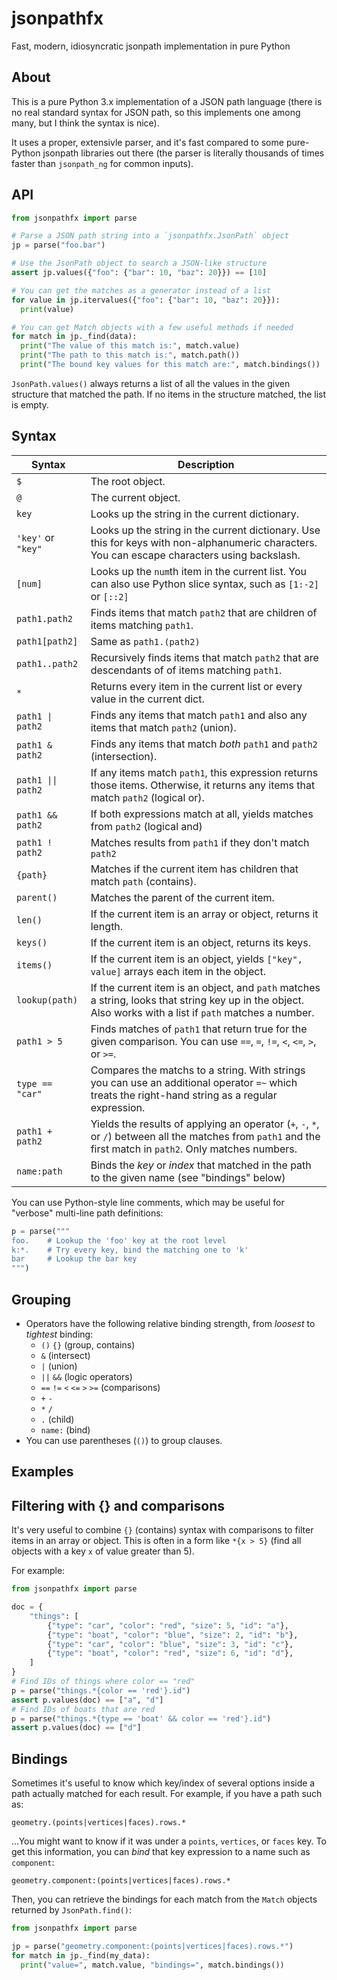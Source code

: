 # jsonpathfx
Fast, modern, idiosyncratic jsonpath implementation in pure Python

## About

This is a pure Python 3.x implementation of a JSON path language
(there is no real standard syntax for JSON path, so this implements one
among many, but I think the syntax is nice).

It uses a proper, extensivle parser, and it's fast compared to some pure-Python
jsonpath libraries out there (the parser is literally thousands of times faster
than `jsonpath_ng` for common inputs).

## API

```python
from jsonpathfx import parse

# Parse a JSON path string into a `jsonpathfx.JsonPath` object
jp = parse("foo.bar")

# Use the JsonPath object to search a JSON-like structure
assert jp.values({"foo": {"bar": 10, "baz": 20}}) == [10]

# You can get the matches as a generator instead of a list
for value in jp.itervalues({"foo": {"bar": 10, "baz": 20}}):
  print(value)

# You can get Match objects with a few useful methods if needed
for match in jp._find(data):
  print("The value of this match is:", match.value)
  print("The path to this match is:", match.path())
  print("The bound key values for this match are:", match.bindings())
```

`JsonPath.values()` always returns a list of all the values in the given
structure that matched the path. If no items in the structure matched, the
list is empty.

## Syntax

| **Syntax**         | **Description**                                                                                                                                               |
|--------------------|---------------------------------------------------------------------------------------------------------------------------------------------------------------|
| `$`                | The root object.                                                                                                                                              |
| `@`                | The current object.                                                                                                                                           |
| `key`              | Looks up the string in the current dictionary.                                                                                                                |
| `'key'` or `"key"` | Looks up the string in the current dictionary. Use this for keys with non-alphanumeric characters. You can escape characters using backslash.                 |
| `[num]`            | Looks up the `num`th item in the current list. You can also use Python slice syntax, such as `[1:-2]` or `[::2]`                                              |
| `path1.path2`      | Finds items that match `path2` that are children of items matching `path1`.                                                                                   |
| `path1[path2]`     | Same as `path1.(path2)`                                                                                                                                       |
| `path1..path2`     | Recursively finds items that match `path2` that are descendants of of items matching `path1`.                                                                 |
| `*`                | Returns every item in the current list or every value in the current dict.                                                                                    |
| ``path1 \| path2`` | Finds any items that match `path1` and also any items that match `path2` (union).                                                                             |
| `path1 & path2`    | Finds any items that match *both* `path1` and `path2` (intersection).                                                                                         |
| `path1 \|\| path2` | If any items match `path1`, this expression returns those items. Otherwise, it returns any items that match `path2` (logical or).                             |
| `path1 && path2`   | If both expressions match at all, yields matches from `path2` (logical and)                                                                                   |
| `path1 ! path2`    | Matches results from `path1` if they don't match `path2`                                                                                                      |
| `{path}`           | Matches if the current item has children that match `path` (contains).                                                                                        |
| `parent()`         | Matches the parent of the current item.                                                                                                                       |
| `len()`            | If the current item is an array or object, returns it length.                                                                                                 |
| `keys()`           | If the current item is an object, returns its keys.                                                                                                           |
| `items()`          | If the current item is an object, yields `["key", value]` arrays each item in the object.                                                                     |
| `lookup(path)`     | If the current item is an object, and `path` matches a string, looks that string key up in the object. Also works with a list if `path` matches a number.     |
| `path1 > 5`        | Finds matches of `path1` that return true for the given comparison. You can use `==`, `=`, `!=`, `<`, `<=`, `>`, or `>=`.                                     |  
| `type == "car"`    | Compares the matchs to a string. With strings you can use an additional operator `=~` which treats the right-hand string as a regular expression.             |
| `path1 + path2`    | Yields the results of applying an operator (`+`, `-`, `*`, or `/`) between all the matches from `path1` and the first match in `path2`. Only matches numbers. |
| `name:path`        | Binds the _key_ or _index_ that matched in the path to the given name (see "bindings" below)                                                                  |

You can use Python-style line comments, which may be useful for "verbose"
multi-line path definitions:

```python
p = parse("""
foo.    # Lookup the 'foo' key at the root level
k:*.    # Try every key, bind the matching one to 'k'
bar     # Lookup the bar key
""")
```

## Grouping

* Operators have the following relative binding strength, from *loosest* to *tightest* binding:
  * `()` `{}` (group, contains)
  * `&` (intersect)
  * `|` (union)
  * `||` `&&` (logic operators)
  * `==` `!=` `<` `<=` `>` `>=` (comparisons)
  * `+` `-`
  * `*` `/`
  * `.` (child)
  * `name:` (bind)
* You can use parentheses (`()`) to group clauses.

## Examples


## Filtering with {} and comparisons

It's very useful to combine `{}` (contains) syntax with comparisons to filter
items in an array or object. This is often in a form like `*{x > 5}` (find all
objects with a key `x` of value greater than 5).

For example:

```python
from jsonpathfx import parse

doc = {
    "things": [
        {"type": "car", "color": "red", "size": 5, "id": "a"},
        {"type": "boat", "color": "blue", "size": 2, "id": "b"},
        {"type": "car", "color": "blue", "size": 3, "id": "c"},
        {"type": "boat", "color": "red", "size": 6, "id": "d"},
    ]
}
# Find IDs of things where color == "red"
p = parse("things.*{color == 'red'}.id")
assert p.values(doc) == ["a", "d"]
# Find IDs of boats that are red
p = parse("things.*{type == 'boat' && color == 'red'}.id")
assert p.values(doc) == ["d"]
```

## Bindings

Sometimes it's useful to know which key/index of several options inside a path
actually matched  for each result. For example, if you have a path such as:

```
geometry.(points|vertices|faces).rows.*
```

...You might want to know if it was under a `points`, `vertices`, or `faces`
key. To get this information, you can _bind_ that key expression to a name such
as `component`:

```
geometry.component:(points|vertices|faces).rows.*
```

Then, you can retrieve the bindings for each match from the `Match` objects
returned by `JsonPath.find()`:

```python
from jsonpathfx import parse

jp = parse("geometry.component:(points|vertices|faces).rows.*")
for match in jp._find(my_data):
  print("value=", match.value, "bindings=", match.bindings())
```
